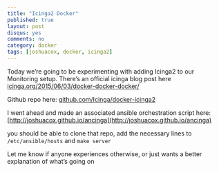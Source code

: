 ```yaml
---
title: "Icinga2 Docker"
published: true
layout: post
disqus: yes
comments: no
category: docker
tags: [joshuacox, docker, icinga2]
---
```


Today we’re going to be experimenting with adding Icinga2 to our Monitoring setup.  There’s an official icinga blog post here [icinga.org/2015/06/03/docker-docker-docker/](https://www.icinga.org/2015/06/03/docker-docker-docker/)

Github repo here:
[github.com/Icinga/docker-icinga2](https://github.com/Icinga/docker-icinga2)

I went ahead and made an associated ansible orchestration script here:
[http://joshuacox.github.io/ancinga](http://joshuacox.github.io/ancinga)

you should be able to clone that repo, add the necessary lines to `/etc/ansible/hosts` and `make server` 

Let me know if anyone experiences otherwise, or just wants a better explanation of what’s going on
